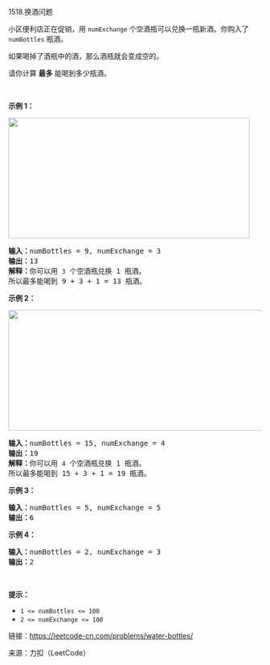 <!DOCTYPE html>
<html lang="en">
<head>
    <meta charset="UTF-8">
</head>
<body>
<p>1518.换酒问题<p>
<p>小区便利店正在促销，用 <code>numExchange</code> 个空酒瓶可以兑换一瓶新酒。你购入了 <code>numBottles</code> 瓶酒。</p>

<p>如果喝掉了酒瓶中的酒，那么酒瓶就会变成空的。</p>

<p>请你计算 <strong>最多</strong> 能喝到多少瓶酒。</p>

<p>&nbsp;</p>

<p><strong>示例 1：</strong></p>

<p><strong><img alt="" src="https://assets.leetcode-cn.com/aliyun-lc-upload/uploads/2020/07/19/sample_1_1875.png" style="height: 240px; width: 480px;"></strong></p>

<pre><strong>输入：</strong>numBottles = 9, numExchange = 3
<strong>输出：</strong>13
<strong>解释：</strong>你可以用 <code>3</code> 个空酒瓶兑换 1 瓶酒。
所以最多能喝到 9 + 3 + 1 = 13 瓶酒。
</pre>

<p><strong>示例 2：</strong></p>

<p><img alt="" src="https://assets.leetcode-cn.com/aliyun-lc-upload/uploads/2020/07/19/sample_2_1875.png" style="height: 240px; width: 790px;"></p>

<pre><strong>输入：</strong>numBottles = 15, numExchange = 4
<strong>输出：</strong>19
<strong>解释：</strong>你可以用 <code>4</code> 个空酒瓶兑换 1 瓶酒。
所以最多能喝到 15 + 3 + 1 = 19 瓶酒。
</pre>

<p><strong>示例 3：</strong></p>

<pre><strong>输入：</strong>numBottles = 5, numExchange = 5
<strong>输出：</strong>6
</pre>

<p><strong>示例 4：</strong></p>

<pre><strong>输入：</strong>numBottles = 2, numExchange = 3
<strong>输出：</strong>2
</pre>

<p>&nbsp;</p>

<p><strong>提示：</strong></p>

<ul>
	<li><code>1 &lt;=&nbsp;numBottles &lt;= 100</code></li>
	<li><code>2 &lt;=&nbsp;numExchange &lt;= 100</code></li>
</ul>

<p>链接：<a href="https://leetcode-cn.com/problems/water-bottles/" target=\"_blank\">https://leetcode-cn.com/problems/water-bottles/</a></p>
<p>来源：力扣（LeetCode）</p>
</body>
</html>